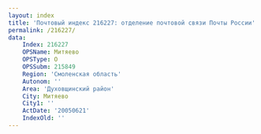 ```yaml
---
layout: index
title: 'Почтовый индекс 216227: отделение почтовой связи Почты России'
permalink: /216227/
data:
    Index: 216227
    OPSName: Митяево
    OPSType: О
    OPSSubm: 215849
    Region: 'Смоленская область'
    Autonom: ''
    Area: 'Духовщинский район'
    City: Митяево
    City1: ''
    ActDate: '20050621'
    IndexOld: ''
---
```

